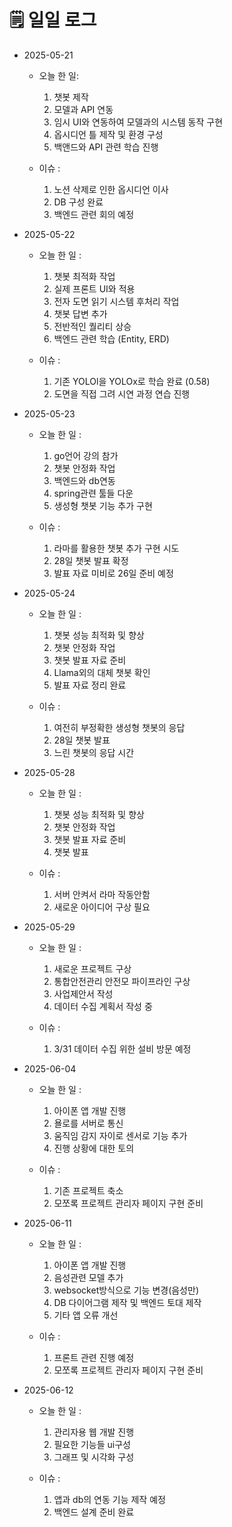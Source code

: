 # 🗒️ 일일 로그

- 2025-05-21

	- 오늘 한 일: 
	   1.  챗봇 제작
	   2.  모델과 API 연동
	   3.  임시 UI와 연동하여 모델과의 시스템 동작 구현
	   4.  옵시디언 틀 제작 및 환경 구성
	   5.  백앤드와 API 관련 학습 진행
	
	- 이슈 : 
	   1.  노션 삭제로 인한 옵시디언 이사
	   2.  DB 구성 완료
	   3.  백엔드 관련 회의 예정


- 2025-05-22

	- 오늘 한 일 :
	   1.  챗봇 최적화 작업
	   2.  실제 프론트 UI와 적용
	   3.  전자 도면 읽기 시스템 후처리 작업
	   4.  챗봇 답변 추가
	   5.  전반적인 퀄리티 상승
	   6.  백엔드 관련 학습 (Entity, ERD) 
	
	 - 이슈 :
	   1. 기존 YOLOl을 YOLOx로 학습 완료 (0.58)
	   2.  도면을 직접 그려 시연 과정 연습 진행


- 2025-05-23

	- 오늘 한 일 :
	   1. go언어 강의 참가
	   2. 챗봇 안정화 작업
	   3. 백엔드와 db연동
	   4. spring관련 툴들 다운
	   5. 생성형 챗봇 기능 추가 구현

	- 이슈 : 
	   1. 라마를 활용한 챗봇 추가 구현 시도
	   2. 28일 챗봇 발표 확정
	   3. 발표 자료 미비로 26일 준비 예정 


- 2025-05-24

	- 오늘 한 일 :
	   1. 챗봇 성능 최적화 및 향상
	   2. 챗봇 안정화 작업
	   3. 챗봇 발표 자료 준비
	   4. Llama외의 대체 챗봇 확인
	   5. 발표 자료 정리 완료

	- 이슈 : 
	   1. 여전히 부정확한 생성형 챗봇의 응답
	   2. 28일 챗봇 발표 
	   3. 느린 챗봇의 응답 시간


- 2025-05-28

	- 오늘 한 일 :
	   1. 챗봇 성능 최적화 및 향상
	   2. 챗봇 안정화 작업
	   3. 챗봇 발표 자료 준비
	   4. 챗봇 발표

	- 이슈 : 
	   1. 서버 안켜서 라마 작동안함
	   2. 새로운 아이디어 구상 필요


- 2025-05-29

	- 오늘 한 일 :
	   1. 새로운 프로젝트 구상
	   2. 통합안전관리 안전모 파이프라인 구상
	   3. 사업제안서 작성
	   4. 데이터 수집 계획서 작성 중

	- 이슈 : 
	   1. 3/31 데이터 수집 위한 설비 방문 예정


- 2025-06-04

	- 오늘 한 일 :
	   1. 아이폰 앱 개발 진행
	   2. 욜로를 서버로 통신
	   3. 움직임 감지 자이로 센서로  기능 추가
	   4. 진행 상황에  대한 토의

	- 이슈 : 
	   1. 기존 프로젝트 축소
	   2. 모쪼록 프로젝트 관리자 페이지 구현 준비



- 2025-06-11

	- 오늘 한 일 :
	   1. 아이폰 앱 개발 진행
	   2. 음성관련 모델 추가
	   3. websocket방식으로 기능 변경(음성만)
	   4. DB 다이어그램 제작 및 백엔드 토대 제작
	   5. 기타 앱 오류 개선

	- 이슈 : 
	   1. 프론트 관련 진행 예정
	   2. 모쪼록 프로젝트 관리자 페이지 구현 준비



- 2025-06-12

	- 오늘 한 일 :
	   1. 관리자용 웹 개발 진행
	   2. 필요한 기능들 ui구성
	   3. 그래프 및 시각화 구성

	- 이슈 : 
	   1. 앱과 db의 연동 기능 제작 예정
	   2. 백엔드 설계 준비 완료